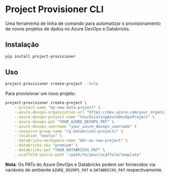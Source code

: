 # Project Provisioner CLI

Uma ferramenta de linha de comando para automatizar o provisionamento de novos projetos de dados no Azure DevOps e Databricks.

## Instalação

```bash
pip install project-provisioner
```

## Uso

```bash
project-provisioner create-project --help
```

Para provisionar um novo projeto:

```bash
project-provisioner create-project \
    --project-name "my-new-data-project" \
    --azure-devops-organization-url "https://dev.azure.com/your_organization" \
    --azure-devops-project-name "YourExistingAzureDevOpsProject" \
    --azure-devops-pat "YOUR_AZURE_DEVOPS_PAT" \
    --azure-devops-username "your_azure_devops_username" \
    --resource-group-name "rg-databricks-projects" \
    --location "eastus" \
    --databricks-workspace-name "dbr-ws-new-project" \
    --databricks-sku "premium" \
    --databricks-pat "YOUR_DATABRICKS_PAT" \
    --scaffold-source-path "/path/to/your/scaffold/template"
```

**Nota**: Os PATs do Azure DevOps e Databricks podem ser fornecidos via variáveis de ambiente `AZURE_DEVOPS_PAT` e `DATABRICKS_PAT` respectivamente.


